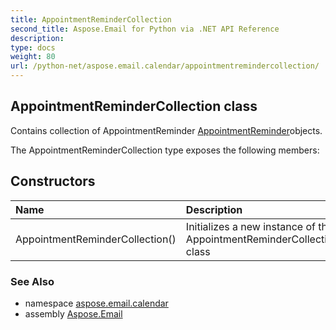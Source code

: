 ```yaml
---
title: AppointmentReminderCollection
second_title: Aspose.Email for Python via .NET API Reference
description: 
type: docs
weight: 80
url: /python-net/aspose.email.calendar/appointmentremindercollection/
---
```


## AppointmentReminderCollection class

Contains collection of AppointmentReminder [AppointmentReminder](/email/python-net/aspose.email.calendar/appointmentreminder/)objects.

The AppointmentReminderCollection type exposes the following members:
## Constructors
| Name | Description |
| :- | :- |
|AppointmentReminderCollection()|Initializes a new instance of the AppointmentReminderCollection class|

### See Also

* namespace [aspose.email.calendar](/email/python-net/aspose.email.calendar/)
* assembly [Aspose.Email](/email/python-net/)

